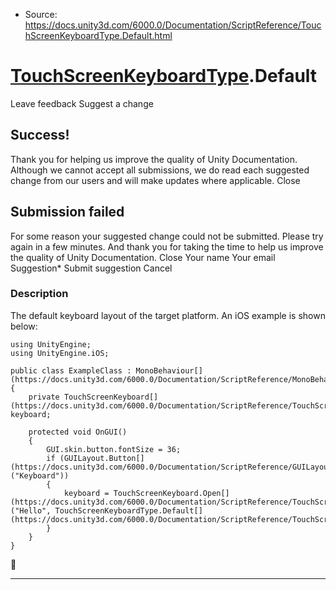 * Source: https://docs.unity3d.com/6000.0/Documentation/ScriptReference/TouchScreenKeyboardType.Default.html

#  [TouchScreenKeyboardType](https://docs.unity3d.com/6000.0/Documentation/ScriptReference/TouchScreenKeyboardType.html).Default
Leave feedback
Suggest a change
## Success!
Thank you for helping us improve the quality of Unity Documentation. Although we cannot accept all submissions, we do read each suggested change from our users and will make updates where applicable.
Close
## Submission failed
For some reason your suggested change could not be submitted. Please <a>try again</a> in a few minutes. And thank you for taking the time to help us improve the quality of Unity Documentation.
Close
Your name Your email Suggestion* Submit suggestion
Cancel
### Description
The default keyboard layout of the target platform.
An iOS example is shown below:
```
using UnityEngine;
using UnityEngine.iOS;  
  
public class ExampleClass : MonoBehaviour[](https://docs.unity3d.com/6000.0/Documentation/ScriptReference/MonoBehaviour.html)
{
    private TouchScreenKeyboard[](https://docs.unity3d.com/6000.0/Documentation/ScriptReference/TouchScreenKeyboard.html) keyboard;  
  
    protected void OnGUI()
    {
        GUI.skin.button.fontSize = 36;
        if (GUILayout.Button[](https://docs.unity3d.com/6000.0/Documentation/ScriptReference/GUILayout.Button.html)("Keyboard"))
        {
            keyboard = TouchScreenKeyboard.Open[](https://docs.unity3d.com/6000.0/Documentation/ScriptReference/TouchScreenKeyboard.Open.html)("Hello", TouchScreenKeyboardType.Default[](https://docs.unity3d.com/6000.0/Documentation/ScriptReference/TouchScreenKeyboardType.Default.html));
        }
    }
}

```

* * *
